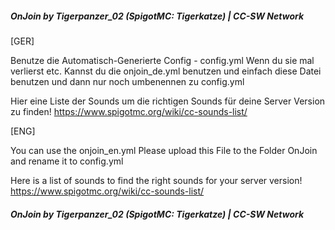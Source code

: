 ##### OnJoin by Tigerpanzer_02 (SpigotMC: Tigerkatze) | CC-SW Network #####

[GER]

Benutze die Automatisch-Generierte Config - config.yml
Wenn du sie mal verlierst etc. Kannst du die onjoin_de.yml benutzen und einfach diese Datei benutzen und dann nur noch umbenennen zu config.yml

Hier eine Liste der Sounds um die richtigen Sounds für deine Server Version zu finden!
https://www.spigotmc.org/wiki/cc-sounds-list/


[ENG]

You can use the onjoin_en.yml
Please upload this File to the Folder OnJoin and rename it to config.yml

Here is a list of sounds to find the right sounds for your server version!
https://www.spigotmc.org/wiki/cc-sounds-list/

##### OnJoin by Tigerpanzer_02 (SpigotMC: Tigerkatze) | CC-SW Network #####
